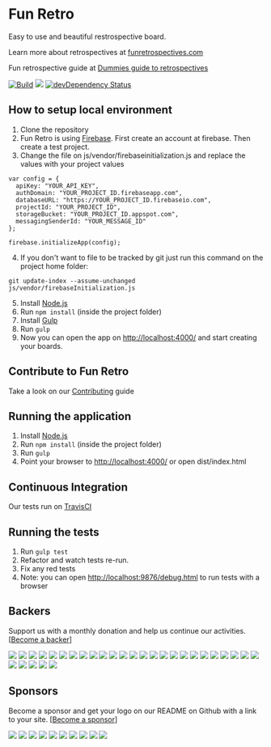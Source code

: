 # Fun Retro
Easy to use and beautiful restrospective board.

Learn more about retrospectives at [funretrospectives.com](http://funretrospectives.com)

Fun retrospective guide at [Dummies guide to retrospectives](https://github.com/gmuraleekrishna/dummies-guide-to-retrospectives)

[![Build](https://travis-ci.org/funretro/distributed.svg?branch=master)](https://travis-ci.org/funretro/distributed)
<a href="https://codeclimate.com/github/glauberramos/fireideaz"><img src="https://codeclimate.com/github/glauberramos/fireideaz/badges/gpa.svg" /></a>&nbsp;[![devDependency Status](https://david-dm.org/funretro/distributed/dev-status.svg)](https://david-dm.org/funretro/distributed#info=devDependencies)

## How to setup local environment

1. Clone the repository
2. Fun Retro is using [Firebase](http://www.firebase.com). First create an account at firebase. Then create a test project.
3. Change the file on js/vendor/firebaseinitialization.js and replace the values with your project values
```
var config = {
  apiKey: "YOUR_API_KEY",
  authDomain: "YOUR_PROJECT_ID.firebaseapp.com",
  databaseURL: "https://YOUR_PROJECT_ID.firebaseio.com",
  projectId: "YOUR_PROJECT_ID",
  storageBucket: "YOUR_PROJECT_ID.appspot.com",
  messagingSenderId: "YOUR_MESSAGE_ID"
};

firebase.initializeApp(config);
```
4. If you don't want to file to be tracked by git just run this command on the project home folder:
```
git update-index --assume-unchanged js/vendor/firebaseInitialization.js
```
5. Install [Node.js](https://nodejs.org/en/)
6. Run ```npm install``` (inside the project folder)
7. Install [Gulp](http://gulpjs.com/)
8. Run ```gulp```
9. Now you can open the app on [http://localhost:4000/](http://localhost:4000/) and start creating your boards.

## Contribute to Fun Retro

Take a look on our [Contributing](https://github.com/funretro/distributed/blob/master/CONTRIBUTING.md) guide

## Running the application

1. Install [Node.js](https://nodejs.org/en/)
2. Run ```npm install``` (inside the project folder)
3. Run ```gulp```
4. Point your browser to [http://localhost:4000/](http://localhost:4000/) or open dist/index.html

## Continuous Integration

Our tests run on [TravisCI](https://travis-ci.org/funretro/distributed)

## Running the tests

1. Run ```gulp test```
2. Refactor and watch tests re-run.
3. Fix any red tests
4. Note: you can open [http://localhost:9876/debug.html](http://localhost:9876/debug.html) to run tests with a browser


## Backers

Support us with a monthly donation and help us continue our activities. [[Become a backer](https://opencollective.com/distributed#backer)]

<a href="https://opencollective.com/distributed/backer/0/website" target="_blank"><img src="https://opencollective.com/distributed/backer/0/avatar.svg"></a>
<a href="https://opencollective.com/distributed/backer/1/website" target="_blank"><img src="https://opencollective.com/distributed/backer/1/avatar.svg"></a>
<a href="https://opencollective.com/distributed/backer/2/website" target="_blank"><img src="https://opencollective.com/distributed/backer/2/avatar.svg"></a>
<a href="https://opencollective.com/distributed/backer/3/website" target="_blank"><img src="https://opencollective.com/distributed/backer/3/avatar.svg"></a>
<a href="https://opencollective.com/distributed/backer/4/website" target="_blank"><img src="https://opencollective.com/distributed/backer/4/avatar.svg"></a>
<a href="https://opencollective.com/distributed/backer/5/website" target="_blank"><img src="https://opencollective.com/distributed/backer/5/avatar.svg"></a>
<a href="https://opencollective.com/distributed/backer/6/website" target="_blank"><img src="https://opencollective.com/distributed/backer/6/avatar.svg"></a>
<a href="https://opencollective.com/distributed/backer/7/website" target="_blank"><img src="https://opencollective.com/distributed/backer/7/avatar.svg"></a>
<a href="https://opencollective.com/distributed/backer/8/website" target="_blank"><img src="https://opencollective.com/distributed/backer/8/avatar.svg"></a>
<a href="https://opencollective.com/distributed/backer/9/website" target="_blank"><img src="https://opencollective.com/distributed/backer/9/avatar.svg"></a>
<a href="https://opencollective.com/distributed/backer/10/website" target="_blank"><img src="https://opencollective.com/distributed/backer/10/avatar.svg"></a>
<a href="https://opencollective.com/distributed/backer/11/website" target="_blank"><img src="https://opencollective.com/distributed/backer/11/avatar.svg"></a>
<a href="https://opencollective.com/distributed/backer/12/website" target="_blank"><img src="https://opencollective.com/distributed/backer/12/avatar.svg"></a>
<a href="https://opencollective.com/distributed/backer/13/website" target="_blank"><img src="https://opencollective.com/distributed/backer/13/avatar.svg"></a>
<a href="https://opencollective.com/distributed/backer/14/website" target="_blank"><img src="https://opencollective.com/distributed/backer/14/avatar.svg"></a>
<a href="https://opencollective.com/distributed/backer/15/website" target="_blank"><img src="https://opencollective.com/distributed/backer/15/avatar.svg"></a>
<a href="https://opencollective.com/distributed/backer/16/website" target="_blank"><img src="https://opencollective.com/distributed/backer/16/avatar.svg"></a>
<a href="https://opencollective.com/distributed/backer/17/website" target="_blank"><img src="https://opencollective.com/distributed/backer/17/avatar.svg"></a>
<a href="https://opencollective.com/distributed/backer/18/website" target="_blank"><img src="https://opencollective.com/distributed/backer/18/avatar.svg"></a>
<a href="https://opencollective.com/distributed/backer/19/website" target="_blank"><img src="https://opencollective.com/distributed/backer/19/avatar.svg"></a>
<a href="https://opencollective.com/distributed/backer/20/website" target="_blank"><img src="https://opencollective.com/distributed/backer/20/avatar.svg"></a>
<a href="https://opencollective.com/distributed/backer/21/website" target="_blank"><img src="https://opencollective.com/distributed/backer/21/avatar.svg"></a>
<a href="https://opencollective.com/distributed/backer/22/website" target="_blank"><img src="https://opencollective.com/distributed/backer/22/avatar.svg"></a>
<a href="https://opencollective.com/distributed/backer/23/website" target="_blank"><img src="https://opencollective.com/distributed/backer/23/avatar.svg"></a>
<a href="https://opencollective.com/distributed/backer/24/website" target="_blank"><img src="https://opencollective.com/distributed/backer/24/avatar.svg"></a>
<a href="https://opencollective.com/distributed/backer/25/website" target="_blank"><img src="https://opencollective.com/distributed/backer/25/avatar.svg"></a>
<a href="https://opencollective.com/distributed/backer/26/website" target="_blank"><img src="https://opencollective.com/distributed/backer/26/avatar.svg"></a>
<a href="https://opencollective.com/distributed/backer/27/website" target="_blank"><img src="https://opencollective.com/distributed/backer/27/avatar.svg"></a>
<a href="https://opencollective.com/distributed/backer/28/website" target="_blank"><img src="https://opencollective.com/distributed/backer/28/avatar.svg"></a>
<a href="https://opencollective.com/distributed/backer/29/website" target="_blank"><img src="https://opencollective.com/distributed/backer/29/avatar.svg"></a>


## Sponsors

Become a sponsor and get your logo on our README on Github with a link to your site. [[Become a sponsor](https://opencollective.com/distributed#sponsor)]

<a href="https://opencollective.com/distributed/sponsor/0/website" target="_blank"><img src="https://opencollective.com/distributed/sponsor/0/avatar.svg"></a>
<a href="https://opencollective.com/distributed/sponsor/1/website" target="_blank"><img src="https://opencollective.com/distributed/sponsor/1/avatar.svg"></a>
<a href="https://opencollective.com/distributed/sponsor/2/website" target="_blank"><img src="https://opencollective.com/distributed/sponsor/2/avatar.svg"></a>
<a href="https://opencollective.com/distributed/sponsor/3/website" target="_blank"><img src="https://opencollective.com/distributed/sponsor/3/avatar.svg"></a>
<a href="https://opencollective.com/distributed/sponsor/4/website" target="_blank"><img src="https://opencollective.com/distributed/sponsor/4/avatar.svg"></a>
<a href="https://opencollective.com/distributed/sponsor/5/website" target="_blank"><img src="https://opencollective.com/distributed/sponsor/5/avatar.svg"></a>
<a href="https://opencollective.com/distributed/sponsor/6/website" target="_blank"><img src="https://opencollective.com/distributed/sponsor/6/avatar.svg"></a>
<a href="https://opencollective.com/distributed/sponsor/7/website" target="_blank"><img src="https://opencollective.com/distributed/sponsor/7/avatar.svg"></a>
<a href="https://opencollective.com/distributed/sponsor/8/website" target="_blank"><img src="https://opencollective.com/distributed/sponsor/8/avatar.svg"></a>
<a href="https://opencollective.com/distributed/sponsor/9/website" target="_blank"><img src="https://opencollective.com/distributed/sponsor/9/avatar.svg"></a>



